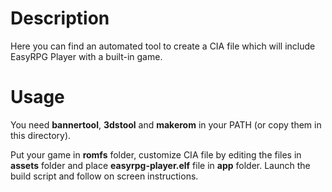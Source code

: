 # Description

Here you can find an automated tool to create a CIA file which will include EasyRPG Player with a built-in game.

# Usage

You need **bannertool**, **3dstool** and **makerom** in your PATH (or copy them in this directory).

Put your game in **romfs** folder, customize CIA file by editing the files in **assets** folder and place **easyrpg-player.elf** file in **app** folder.
Launch the build script and follow on screen instructions.

